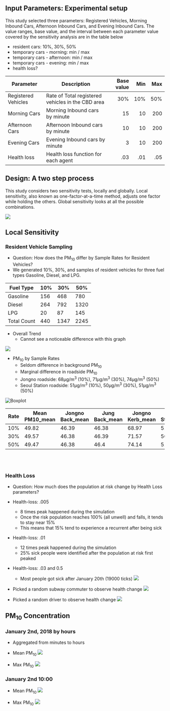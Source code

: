 ## Input Parameters: Experimental setup

This study selected three parameters: Registered Vehicles, Morning Inbound Cars, Afternoon Inbound Cars, and Evening Inbound Cars. The value ranges, base value, and the interval between each parameter value covered by the sensitivity analysis are in the table below

* resident cars: 10%, 30%, 50%
* temporary cars - morning: min / max
* temporary cars - afternoon: min / max
* temporary cars - evening: min / max
* health loss?


| Parameter           | Description                                       | Base value | Min    | Max   |
|---------------------|---------------------------------------------------|-----------:|-------:|------:|
| Registered Vehicles | Rate of Total registered vehicles in the CBD area | 30%        | 10%    | 50%   |
| Morning Cars        | Morning Inbound cars by minute                    | 15         | 10     | 200   |
| Afternoon Cars      | Afternoon Inbound cars by minute                  | 10         | 10     | 200   |
| Evening Cars        | Evening Inbound cars by minute                    | 3          | 10     | 200   |
| Health loss         | Health loss function for each agent               | .03        | .01    | .05   |


## Design: A two step process
This study considers two sensitivity tests, locally and globally. Local sensitivity, also known as one-factor-at-a-time method, adjusts one factor while holding the others. Global sensitivity looks at all the possible combinations.


![](https://i.imgur.com/3Ncy2dt.png)


## Local Sensitivity
### Resident Vehicle Sampling
* Question: How does the PM<sub>10</sub> differ by Sample Rates for Resident Vehicles?
* We generated 10%, 30%, and samples of resident vehicles for three fuel types Gasoline, Diesel, and LPG. 

| Fuel Type | 10% | 30% | 50%  |
|-----------|-----|-----|------|
| Gasoline  | 156 | 468 | 780  |
| Diesel    | 264 | 792 | 1320 |
| LPG       | 20  | 87  | 145  |
| Total Count | 440 | 1347 | 2245 |


* Overall Trend
    * Cannot see a noticeable difference with this graph

![](https://i.imgur.com/MAcTVvg.png)

* PM<sub>10</sub> by Sample Rates
    * Seldom difference in background PM<sub>10</sub>
    * Marginal difference in roadside PM<sub>10</sub>
    * Jongno roadside: 68µg/m<sup>3</sup> (10%), 71µg/m<sup>3</sup> (30%), 74µg/m<sup>3</sup> (50%) 
    * Seoul Station roadside: 51µg/m<sup>3</sup> (10%), 50µg/m<sup>3</sup> (30%), 51µg/m<sup>3</sup> (50%)

![Boxplot](https://i.imgur.com/Abo0Jyp.png)

| Rate | Mean PM10_mean | Jongno Back_mean | Jung Back_mean | Jongno Kerb_mean | Seoul Stn_mean | Mean PM10_sd | Jongno Back_sd | Jung Back_sd | Jongno Kerb_sd | Seoul Stn_sd |
|--------------------|----------------|------------------|----------------|------------------|----------------|--------------|----------------|--------------|----------------|--------------|
| 10%                | 49.82          | 46.39            | 46.38          | 68.97            | 51.19          | 25.41        | 25.3           | 25.29        | 48.51          | 32.52        |
| 30%                | 49.57          | 46.38            | 46.39          | 71.57            | 50.62          | 25.39        | 25.3           | 25.31        | 49.67          | 31.7         |
| 50%                | 49.47          | 46.38            | 46.4           | 74.14            | 51.51          | 25.38        | 25.3           | 25.33        | 50.57          | 32.5         |


<br><br>


### Health Loss
* Question: How much does the population at risk change by Health Loss parameters?
* Health-loss: .005
    * 8 times peak happened during the simulation
    * Once the risk population reaches 100% (all unwell) and falls, it tends to stay near 15%
    * This means that 15% tend to experience a recurrent after being sick
* Health-loss: .01
    * 12 times peak happened during the simulation
    * 25% sick people were identified after the population at risk first peaked
* Health-loss: .03 and 0.5
    * Most people got sick after January 20th (19000 ticks)
![](https://i.imgur.com/SuEB7Zk.png)



* Picked a random subway commuter to observe health change
![](https://i.imgur.com/W999sXH.png)


* Picked a random driver to observe health change
![](https://i.imgur.com/wDVlBHM.png)



## PM<sub>10</sub> Concentration
### January 2nd, 2018 by hours
* Aggregated from minutes to hours


* Mean PM<sub>10</sub>
![](https://i.imgur.com/K7SCJty.png)


* Max PM<sub>10</sub>
![](https://i.imgur.com/J2acpRq.png)

### January 2nd 10:00
* Mean PM<sub>10</sub>
![](https://i.imgur.com/o4gJPKP.png)


* Max PM<sub>10</sub>
![](https://i.imgur.com/h35UjEE.png)

